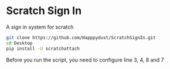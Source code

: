# Scratch Sign In

A sign in system for scratch


```zsh
git clone https://github.com/Happpydust/ScratchSignIn.git
cd Desktop
pip install -U scratchattach
```

Before you run the script, you need to configure line 3, 4, 8 and 7


